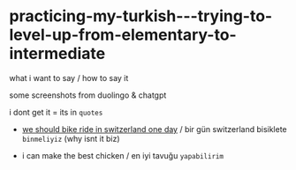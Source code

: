 # practicing-my-turkish---trying-to-level-up-from-elementary-to-intermediate

what i want to say / how to say it

some screenshots from duolingo & chatgpt

i dont get it = its in `quotes`




* [we should bike ride in switzerland one day](https://www.youtube.com/shorts/qqL7rvsyoBg) / bir gün switzerland bisiklete `binmeliyiz` (why isnt it biz)

* i can make the best chicken / en iyi tavuğu `yapabilirim`
